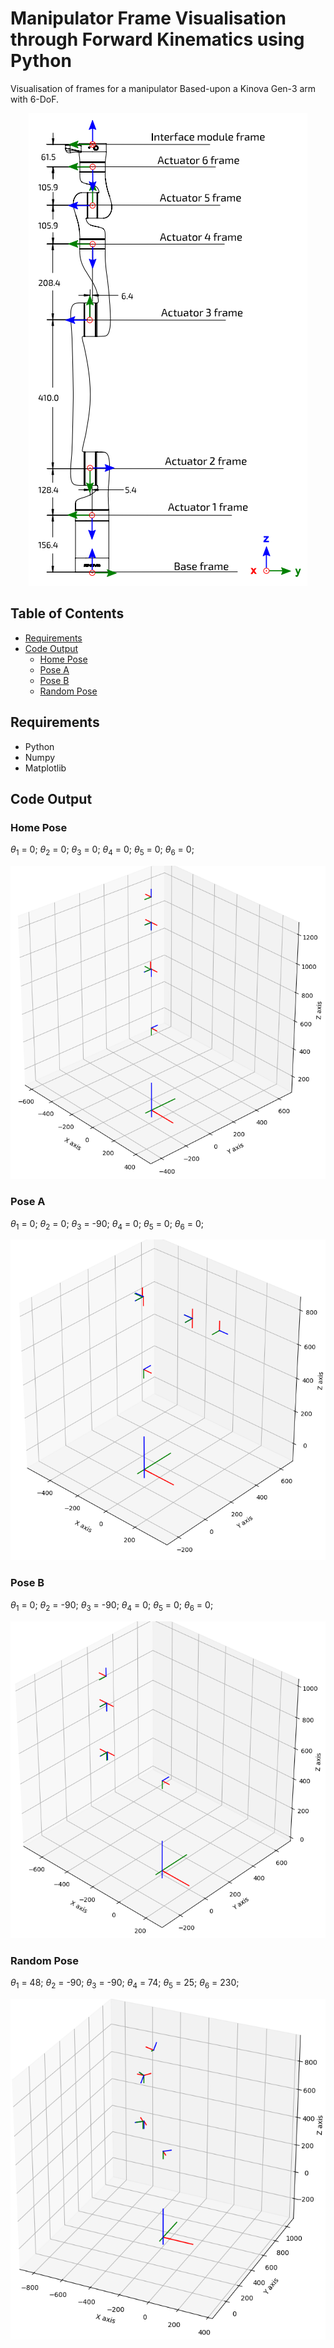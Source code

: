 # Manipulator Frame Visualisation through Forward Kinematics using Python

Visualisation of frames for a manipulator Based-upon a Kinova Gen-3 arm with 6-DoF.

<p align="center">
  <img src="assets/KinovaGen3Frames.png"/>
</p>

## Table of Contents

- [Requirements](#requirements)
- [Code Output](#code-output)
    - [Home Pose](#home-pose)
    - [Pose A](#pose-a)
    - [Pose B](#pose-b)
    - [Random Pose](#random-pose)

## Requirements

- Python
- Numpy
- Matplotlib

## Code Output

### Home Pose

$\theta_{1}$ = 0;
$\theta_{2}$ = 0;
$\theta_{3}$ = 0;
$\theta_{4}$ = 0;
$\theta_{5}$ = 0;
$\theta_{6}$ = 0;

<p align="center">
  <img src="assets/Home_Pose.png"/>
</p>

### Pose A

$\theta_{1}$ = 0;
$\theta_{2}$ = 0;
$\theta_{3}$ = -90;
$\theta_{4}$ = 0;
$\theta_{5}$ = 0;
$\theta_{6}$ = 0;

<p align="center">
  <img src="assets/Pose_A.png"/>
</p>

### Pose B

$\theta_{1}$ = 0;
$\theta_{2}$ = -90;
$\theta_{3}$ = -90;
$\theta_{4}$ = 0;
$\theta_{5}$ = 0;
$\theta_{6}$ = 0;

<p align="center">
  <img src="assets/Pose_B.png"/>
</p>

### Random Pose

$\theta_{1}$ = 48;
$\theta_{2}$ = -90;
$\theta_{3}$ = -90;
$\theta_{4}$ = 74;
$\theta_{5}$ = 25;
$\theta_{6}$ = 230;

<p align="center">
  <img src="assets/Random_Pose.png"/>
</p>
